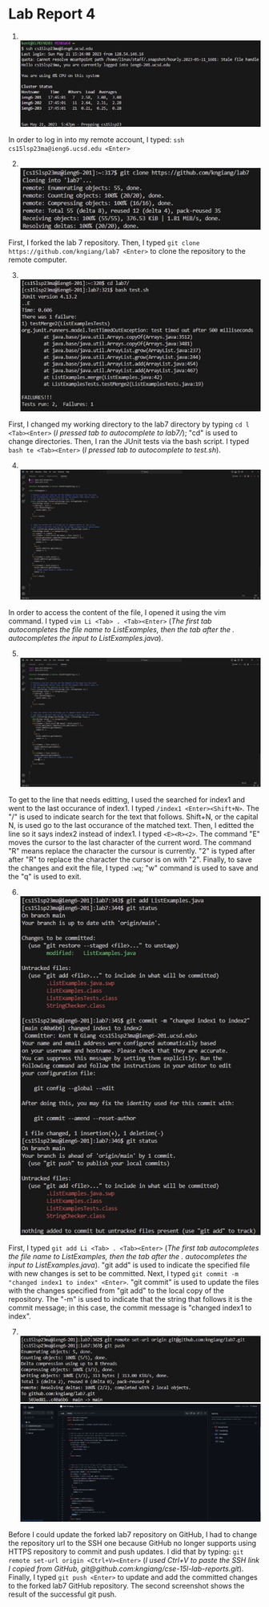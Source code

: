 # Lab Report 4
1. <br />![Image](ssh_login.png)

In order to log in into my remote account, I typed: `ssh cs15lsp23ma@ieng6.ucsd.edu <Enter>`

2. <br>![Image](git_clone_lab7.png)

First, I forked the lab 7 repository. Then, I typed `git clone https://github.com/kngiang/lab7 <Enter>` to clone the repository to the remote computer.

3. <br />![Image](tests_failed_lab7.png)

First, I changed my working directory to the lab7 directory by typing `cd l <Tab><Enter>` (*I pressed tab to autocomplete to lab7/*); "cd" is used to change directories. Then, I ran the JUnit tests via the bash script. I typed `bash te <Tab><Enter>` (*I pressed tab to autocomplete to test.sh*).

4. <br />![Image](open_file_vim.png)

In order to access the content of the file, I opened it using the vim command. I typed `vim Li <Tab> . <Tab><Enter>` (*The first tab autocompletes the file name to ListExamples, then the tab after the . autocompletes the input to ListExamples.java*).

5. <br />![Image](fixed_line.png)</br>

To get to the line that needs editting, I used the searched for index1 and went to the last occurance of index1. I typed `/index1 <Enter><Shift+N>`. The "/" is used to indicate search for the text that follows. Shift+N, or the capital N, is used go to the last occurance of the matched text. Then, I editted the line so it says index2 instead of index1. I typed `<E><R><2>`. The command "E" moves the cursor to the last character of the current word. The command "R" means replace the character the cursour is currently. "2" is typed after after "R" to replace the character the cursor is on with "2". Finally, to save the changes and exit the file, I typed `:wq`; "w" command is used to save and the "q" is used to exit.

6. <br />![Image](git_add_and_commit.png)

First, I typed `git add Li <Tab> . <Tab><Enter>` (*The first tab autocompletes the file name to ListExamples, then the tab after the . autocompletes the input to ListExamples.java*). "git add" is used to indicate the specified file with new changes is set to be committed. Next, I typed `git commit -m "changed index1 to index" <Enter>`. "git commit" is used to update the files with the changes specified from "git add" to the local copy of the repository. The "-m" is used to indicate that the string that follows it is the commit message; in this case, the commit message is "changed index1 to index". 

7. <br />![Image](git_push.png)![Image](git_push_work.png)

Before I could update the forked lab7 repository on GitHub, I had to change the repository url to the SSH one because GitHub no longer supports using HTTPS repository to commit and push updates. I did that by typing: `git remote set-url origin <Ctrl+V><Enter>` (*I used Ctrl+V to paste the SSH link I copied from GitHub, git@github<span>.c</span>om:kngiang/cse-15l-lab-reports.git*). Finally, I typed `git push <Enter>` to update and add the committed changes to the forked lab7 GitHub repository. The second screenshot shows the result of the successful git push.
